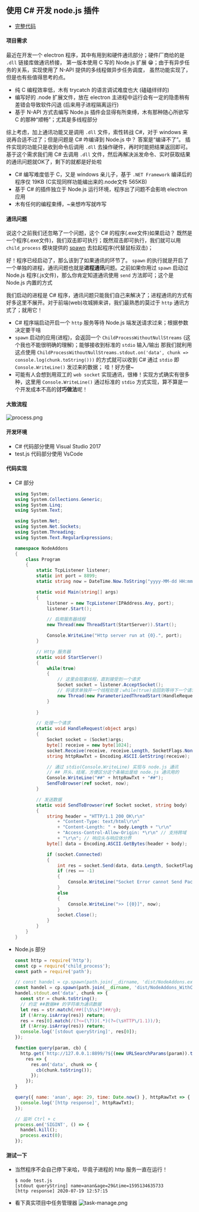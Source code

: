 ## 使用 C# 开发 node.js 插件

- [完整代码](https://github.com/caoxiemeihao/node-addons-c_sharp)

#### 项目需求

  最近在开发一个 electron 程序，其中有用到和硬件通讯部分；硬件厂商给的是 `.dll` 链接库做通讯桥接，
第一版本使用 C 写的 Node.js 扩展 😁；由于有异步任务的关系，实现使用了 N-API 提供的多线程做异步任务调度，
虽然功能实现了，但是也有些值得思考的点。

  - 纯 C 编程效率低，木有 trycatch 的语言调试难度也大 (磕磕绊绊的)
  - 编写好的 .node 扩展文件，放在 electron 主进程中运行会有一定的隐患稍有差错会导致软件闪退 (后来用子进程隔离运行)
  - 基于 N-API 方式去编写 Node.js 插件会显得有所束缚，木有那种随心所欲写 C 的那种“顺畅”；尤其是多线程部分

  综上考虑，加上通讯功能又是调用 `.dll` 文件，索性转战 C#，对于 windows 来说再合适不过了；但是问题是 C# 咋编译到 Node.js 中？
答案是“编译不了”。
  插件实现的功能只是收到命令后调用 `.dll` 去操作硬件，再时时能把结果返回即可。
基于这个需求我们用 C# 去调用 `.dll` 文件，然后再解决派发命令、实时获取结果的通讯问题就OK了，剩下的就都是好处啦

  - C# 编写难度低于 C，又是 windows 亲儿子，基于 `.NET Framework` 编译后的程序仅 19KB (C实现同样功能编出来的.node文件 565KB)
  - 基于 C# 的插件独立于 Node.js 运行环境，程序出了问题不会影响 electron 应用
  - 木有任何的编程束缚，~亲想咋写就咋写

#### 通讯问题
  说这个之前我们还忽略了一个问题，这个 C# 的程序(.exe文件)如果启动？
既然是一个程序(.exe文件)，我们双击即可执行；既然双击即可执行，我们就可以用 `child_process` 模块提供的 
[spawn](https://nodejs.org/dist/latest-v12.x/docs/api/child_process.html#child_process_child_process_spawn_command_args_options) 去拉起程序(代替鼠标双击)；

  好！程序已经启动了，那么该到了如果通讯的环节了。
`spawn` 的执行就是开启了一个单独的进程，通讯问题也就是**进程通讯**问题。之前如果你用过 `spawn` 启动过 Node.js 程序(.js文件)，那么你肯定知道通讯使用 `send` 方法即可；这个是 Node.js 内置的方式

  我们启动的进程是 C# 程序，通讯问题只能我们自己来解决了；进程通讯的方式有好多这里不展开。对于前端(web)攻城狮来讲，我们最熟悉的莫过于 `http` 通讯方式了；就用它！

  - C# 程序端启动开启一个 `http` 服务等待 Node.js 端发送请求过来；根据参数决定要干啥
  - `spawn` 启动的应用(进程)，会返回一个 `ChildProcessWithoutNullStreams` (这个我也不能很明确的理解)；能够接收到标准的 `stdio` 输入/输出
    那我们就利用这点使用 `ChildProcessWithoutNullStreams.stdout.on('data', chunk => console.log(chunk.toString()))` 的方式就可以收到 C# 通过 `stdio` 即 `Console.WriteLine()` 发过来的数据；
    哇！好方便~
  - 可能有人会想到用双工的 `web socket` 实现通讯，很棒！实现方式确实有很多种，这里用 `Console.WriteLine()` 通过标准的 `stdio` 方式实现，算不算是一个开发成本不高的**讨巧做法**呢！

#### 大致流程
![process.png](https://raw.githubusercontent.com/caoxiemeihao/node-addons-c_sharp/master/process.png)

#### 开发环境
- C# 代码部分使用 Visual Studio 2017
- test.js 代码部分使用 VsCode

#### 代码实现

- C# 部分

  ```cs
  using System;
  using System.Collections.Generic;
  using System.Linq;
  using System.Text;

  using System.Net;
  using System.Net.Sockets;
  using System.Threading;
  using System.Text.RegularExpressions;

  namespace NodeAddons
  {
      class Program
      {
          static TcpListener listener;
          static int port = 8899;
          static string now = DateTime.Now.ToString("yyyy-MM-dd HH:mm:ss");

          static void Main(string[] args)
          {
              listener = new TcpListener(IPAddress.Any, port);
              listener.Start();

              // 启用服务器线程
              new Thread(new ThreadStart(StartServer)).Start();

              Console.WriteLine("Http server run at {0}.", port);
          }

          // Http 服务器
          static void StartServer()
          {
              while(true)
              {
                  // 这里会阻塞线程，直到接受到一个请求
                  Socket socket = listener.AcceptSocket();
                  // 将请求单独开一个线程处理；while(true)会回到等待下一个请求状态，周而复始
                  new Thread(new ParameterizedThreadStart(HandleRequest)).Start(socket);
              }
              
          }

          // 处理一个请求
          static void HandleRequest(object args)
          {
              Socket socket = (Socket)args;
              byte[] receive = new byte[1024];
              socket.Receive(receive, receive.Length, SocketFlags.None);
              string httpRawTxt = Encoding.ASCII.GetString(receive);

              // 通过 stdio(Console.WriteLine) 实现与 node.js 通讯
              // ## 开头、结尾，方便区分这个条输出是给 node.js 通讯用的
              Console.WriteLine("##" + httpRawTxt + "##");
              SendToBrowser(ref socket, now);
          }

          // 发送数据
          static void SendToBrowser(ref Socket socket, string body)
          {
              string header = "HTTP/1.1 200 OK\r\n"
                  + "Content-Type: text/html\r\n"
                  + "Content-Length: " + body.Length + "\r\n"
                  + "Access-Control-Allow-Origin: *\r\n" // 支持跨域
                  + "\r\n"; // 响应头与响应体分界
              byte[] data = Encoding.ASCII.GetBytes(header + body);

              if (socket.Connected)
              {
                  int res = socket.Send(data, data.Length, SocketFlags.None);
                  if (res == -1)
                  {
                      Console.WriteLine("Socket Error cannot Send Packet.");
                  }
                  else
                  {
                      Console.WriteLine(">> [{0}]", now);
                  }
                  socket.Close();
              }
          }
      }
  }
  ```

- Node.js 部分

  ```javascript
  const http = require('http');
  const cp = require('child_process');
  const path = require('path');

  // const handel = cp.spawn(path.join(__dirname, 'dist/NodeAddons.exe'));
  const handel = cp.spawn(path.join(__dirname, 'dist/NodeAddons_WithConsole.exe'));
  handel.stdout.on('data', chunk => {
    const str = chunk.toString();
    // 约定 ##数据## 的字符串为通讯数据
    let res = str.match(/##([\S\s]*)##/g);
    if (!Array.isArray(res)) return;
    res = res[0].match(/(?<=(\?))(.*)(?=(\sHTTP\/1.1))/);
    if (!Array.isArray(res)) return;
    console.log('[stdout queryString]', res[0]);
  });

  function query(param, cb) {
    http.get(`http://127.0.0.1:8899/?${(new URLSearchParams(param)).toString()}`,
      res => {
        res.on('data', chunk => {
          cb(chunk.toString());
        });
      });
  }

  query({ name: 'anan', age: 29, time: Date.now() }, httpRawTxt => {
    console.log('[http response]', httpRawTxt);
  });

  // 监听 Ctrl + c
  process.on('SIGINT', () => {
    handel.kill();
    process.exit(0);
  });
  ```

#### 测试一下

- 当然程序不会自己停下来哈，毕竟子进程的 http 服务一直在运行！

  ```shell
  $ node test.js
  [stdout queryString] name=anan&age=29&time=1595134635733
  [http response] 2020-07-19 12:57:15
  ```

- 看下真实项目中任务管理器 
![task-manage.png](https://raw.githubusercontent.com/caoxiemeihao/node-addons-c_sharp/master/task-manage.png)